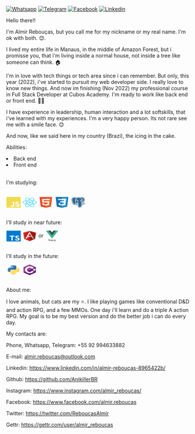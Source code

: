 <a href="http://api.whatsapp.com/send?1=pt_BR&phone=5592994633882" target="_blank"><img alt="Whatsapp" src="https://img.shields.io/badge/WhatsApp-25D366?style=for-the-badge&logo=whatsapp&logoColor=white" /></a> <a href="https://t.me/anikkiller" target="_blank"><img alt="Telegram" src="https://img.shields.io/badge/Telegram-2CA5E0?style=for-the-badge&logo=telegram&logoColor=white" /></a> <a href="[https://web.facebook.com/almir.reboucas](https://www.facebook.com/almir.reboucas)" target="_blank"><img alt="Facebook" src="https://img.shields.io/badge/Facebook-1877F2?style=for-the-badge&logo=facebook&logoColor=white" /></a> <a href="https://www.linkedin.com/in/almir-rebouças-8965422b" target="_blank"><img alt="Linkedin" src="https://img.shields.io/badge/LinkedIn-0077B5?style=for-the-badge&logo=linkedin&logoColor=white" /></a>



Hello there!!

I'm Almir Rebouças, but you call me for my nickname or my real name. I'm ok with both. 😊.

I lived my entire life in Manaus, in the middle of Amazon Forest, but i promisse you, that i'm living inside a normal house, not inside a tree like someone can think. 🏠

I'm in love with tech things or tech area since i can remember. But only, this year (2022), i've started to pursuit my web developer side. I really love to know new things. And now im finishing (Nov 2022) my professional course in Full Stack Developer at Cubos Academy. I'm ready to work like back end or front end. 🏫🎒

I have experience in leadership, human interaction and a lot softskills, that i've learned with my experiences. I'm a very happy person. Its not rare see me with a smile face. 😊

And now, like we said here in my country (Brazi), the icing in the cake.

Abilities:
<li> Back end </li>
<li> Front end </li>
</br>

I'm studying:
<div style="display: inline_block"><br>
  <img align="center" alt="Javascript" height="30" width="40" src="https://raw.githubusercontent.com/devicons/devicon/master/icons/javascript/javascript-plain.svg" />
  <img align="center" alt="React" height="30" width="40" src="https://raw.githubusercontent.com/devicons/devicon/master/icons/react/react-original.svg" />
  <img align="center" alt="HTML" height="30" width="40" src="https://raw.githubusercontent.com/devicons/devicon/master/icons/html5/html5-original.svg" />
  <img align="center" alt="CSS" height="30" width="40" src="https://raw.githubusercontent.com/devicons/devicon/master/icons/css3/css3-original.svg" />
  <img align="center" alt="Postgres" height="30" width="40" src="https://github.com/devicons/devicon/blob/master/icons/postgresql/postgresql-plain.svg" />
</div>
<br />

I'll study in near future:

<div>
<img align="center" alt="Typescript" height="30" width="40" src="https://raw.githubusercontent.com/devicons/devicon/master/icons/typescript/typescript-plain.svg" />
<img align="center" alt="Angular" height="30" width="40" src="https://github.com/devicons/devicon/blob/master/icons/angularjs/angularjs-original.svg" /> or 
<img align="center" alt="Vue" height="30" width="40" src="https://github.com/devicons/devicon/blob/master/icons/vuejs/vuejs-original-wordmark.svg" />
</div>
<br />

I'll study in the future:

<div>
<img align="center" alt="Python" height="30" width="40" src="https://raw.githubusercontent.com/devicons/devicon/master/icons/python/python-original.svg" />
<img align="center" alt="Csharp" height="30" width="40" src="https://raw.githubusercontent.com/devicons/devicon/master/icons/csharp/csharp-original.svg" />
</div>
<br />

About me:

I love animals, but cats are my ⭐.
I like playing games like conventional D&D and action RPG, and a few MMOs.
One day i'll learn and do a triple A action RPG.
My goal is to be my best version and do the better job i can do every day.

My contacts are:

Phone, Whatsapp, Telegram: +55 92 994633882

E-mail: almir.reboucas@outlook.com

Linkedin: https://www.linkedin.com/in/almir-rebouças-8965422b/

Github: https://github.com/AnikillerBR

Instagram: https://www.instagram.com/almir_reboucas/

Facebook: https://www.facebook.com/almir.reboucas

Twitter: https://twitter.com/ReboucasAlmir

Gettr: https://gettr.com/user/almir_reboucas

